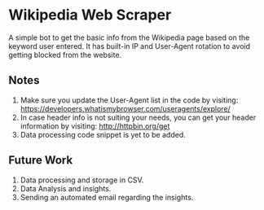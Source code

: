 
# Wikipedia Web Scraper

A simple bot to get the basic info from the Wikipedia page based on the keyword user entered. It has built-in IP and User-Agent rotation to avoid getting blocked from the website.


## Notes
1. Make sure you update the User-Agent list in the code by visiting:  https://developers.whatismybrowser.com/useragents/explore/
2. In case header info is not suiting your needs, you can get your header information by visiting: http://httpbin.org/get
3. Data processing code snippet is yet to be added.

## Future Work
1. Data processing and storage in CSV.
2. Data Analysis and insights.
3. Sending an automated email regarding the insights.
